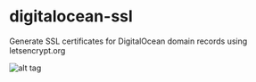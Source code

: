 # digitalocean-ssl
Generate SSL certificates for DigitalOcean domain records using letsencrypt.org

![alt tag](https://igorsaric.github.io/images/cert.svg)
